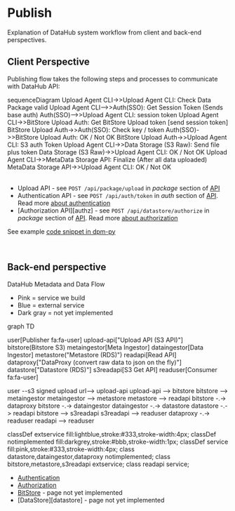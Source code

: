 # Publish

Explanation of DataHub system workflow from client and back-end perspectives.

## Client Perspective

Publishing flow takes the following steps and processes to communicate with DataHub API:

<div class="mermaid">
sequenceDiagram
Upload Agent CLI->>Upload Agent CLI: Check Data Package valid
Upload Agent CLI-->>Auth(SSO): Get Session Token (Sends base auth)
Auth(SSO)-->>Upload Agent CLI: session token
Upload Agent CLI->>BitStore Upload Auth: Get BitStore Upload token [send session token]
BitStore Upload Auth->>Auth(SSO): Check key / token
Auth(SSO)->>BitStore Upload Auth: OK / Not OK
BitStore Upload Auth->>Upload Agent CLI: S3 auth Token
Upload Agent CLI->>Data Storage (S3 Raw): Send file plus token
Data Storage (S3 Raw)->>Upload Agent CLI: OK / Not OK
Upload Agent CLI->>MetaData Storage API: Finalize (After all data uploaded)
MetaData Storage API->>Upload Agent CLI: OK / Not OK
</div>
<br>

* Upload API - see `POST /api/package/upload` in *package* section of [API][api]
* Authentication API - see `POST /api/auth/token` in *auth* section of [API][api]. Read more [about authentication][auth-docs]
* [Authorization API][authz] - see `POST /api/datastore/authorize` in *package* section of [API][api]. Read more [about authorization][authz-docs]

See example [code snippet in dpm-py][publish-code]

[api]: /developers/api/
[auth-docs]: /developers/authentication/
[authz-docs]: /developers/authorization/
[publish-code]: https://github.com/frictionlessdata/dpm-py/blob/master/dpm/client/__init__.py#L120

<br>

## Back-end perspective

DataHub Metadata and Data Flow

* Pink = service we build
* Blue = external service
* Dark gray = not yet implemented

<div class="mermaid">
graph TD

user[Publisher fa:fa-user]
upload-api["Upload API (S3 API)"]
bitstore(Bitstore S3)
metaingestor[Meta Ingestor]
dataingestor[Data Ingestor]
metastore("Metastore (RDS)")
readapi[Read API]
dataproxy["DataProxy (convert raw data to json on the fly)"]
datastore["Datastore (RDS)"]
s3readapi[S3 Get API]
readuser[Consumer fa:fa-user]

user --s3 signed upload url--> upload-api
upload-api --> bitstore
bitstore --> metaingestor
metaingestor --> metastore
metastore --> readapi
bitstore -.-> dataproxy
bitstore -.-> dataingestor
dataingestor -.-> datastore
datastore -.-> readapi
bitstore --> s3readapi
s3readapi --> readuser
dataproxy -.-> readuser
readapi --> readuser

  classDef extservice fill:lightblue,stroke:#333,stroke-width:4px;
  classDef notimplemented fill:darkgrey,stroke:#bbb,stroke-width:1px;
  classDef service fill:pink,stroke:#333,stroke-width:4px;
  class datastore,dataingestor,dataproxy notimplemented;
  class bitstore,metastore,s3readapi extservice;
  class readapi service;
</div>

* [Authentication][auth-docs]
* [Authorization][authz-docs]
* [BitStore][bitstore] - page not yet implemented
* [DataStore][datastore] - page not yet implemented

[bitstore]:
[datastore]:
